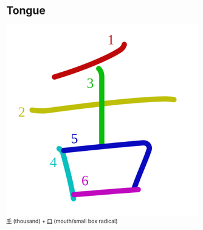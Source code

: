 # Tongue
![820c](../kanji-colorize/820c.svg)
 [千](千.md) (thousand) + [口](口.md) (mouth/small box radical) 